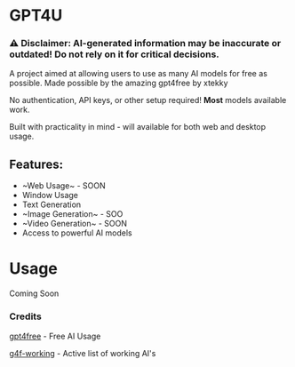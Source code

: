 # GPT4U
### ⚠️ Disclaimer: AI-generated information may be inaccurate or outdated! Do not rely on it for critical decisions.

A project aimed at allowing users to use as many AI models for free as possible. Made possible by the amazing gpt4free by xtekky

No authentication, API keys, or other setup required! __Most__ models available work. 

Built with practicality in mind - will available for both web and desktop usage.

## Features:
- ~Web Usage~ - SOON
- Window Usage
- Text Generation
- ~Image Generation~ - SOO
- ~Video Generation~ - SOON
- Access to powerful AI models

# Usage

Coming Soon

### Credits
[gpt4free](https://github.com/xtekky/gpt4free/tree/main) - Free AI Usage

[g4f-working](https://github.com/maruf009sultan/g4f-working) - Active list of working AI's
